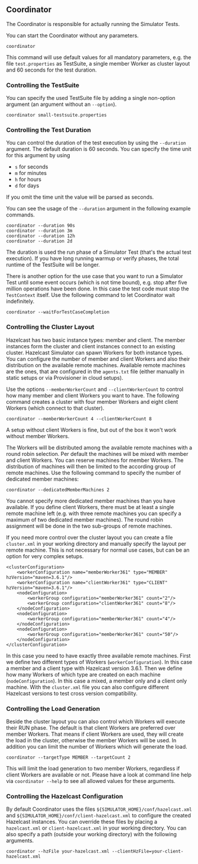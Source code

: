 
## Coordinator

The Coordinator is responsible for actually running the Simulator Tests.

You can start the Coordinator without any parameters.

```
coordinator
```

This command will use default values for all mandatory parameters, e.g. the file `test.properties` as TestSuite, a single member Worker as cluster layout and 60 seconds for the test duration.

### Controlling the TestSuite

You can specify the used TestSuite file by adding a single non-option argument (an argument without an `--option`).

```
coordinator small-testsuite.properties
```

### Controlling the Test Duration

You can control the duration of the test execution by using the `--duration` argument. The default duration is 60 seconds. You can specify the time unit for this argument by using

- `s` for seconds
- `m` for minutes
- `h` for hours
- `d` for days

If you omit the time unit the value will be parsed as seconds.

You can see the usage of the `--duration` argument in the following example commands.

```
coordinator --duration 90s
coordinator --duration 3m
coordinator --duration 12h
coordinator --duration 2d
```

The duration is used the run phase of a Simulator Test (that's the actual test execution). If you have long running warmup or verify phases, the total runtime of the TestSuite will be longer.

There is another option for the use case that you want to run a Simulator Test until some event occurs (which is not time bound), e.g. stop after five million operations have been done. In this case the test code must stop the `TestContext` itself. Use the following command to let Coordinator wait indefinitely.

```
coordinator --waitForTestCaseCompletion
```

### Controlling the Cluster Layout

Hazelcast has two basic instance types: member and client. The member instances form the cluster and client instances connect to an existing cluster. Hazelcast Simulator can spawn Workers for both instance types. You can configure the number of member and client Workers and also their distribution on the available remote machines. Available remote machines are the ones, that are configured in the `agents.txt` file (either manually in static setups or via Provisioner in cloud setups).

Use the options `--memberWorkerCount` and `--clientWorkerCount` to control how many member and client Workers you want to have. The following command creates a cluster with four member Workers and eight client Workers (which connect to that cluster).

```
coordinator --memberWorkerCount 4 --clientWorkerCount 8
```

A setup without client Workers is fine, but out of the box it won't work without member Workers.

The Workers will be distributed among the available remote machines with a round robin selection. Per default the machines will be mixed with member and client Workers. You can reserve machines for member Workers. The distribution of machines will then be limited to the according group of remote machines. Use the following command to specify the number of dedicated member machines:

```
coordinator --dedicatedMemberMachines 2
```

You cannot specify more dedicated member machines than you have available. If you define client Workers, there must be at least a single remote machine left (e.g. with three remote machines you can specify a maximum of two dedicated member machines). The round robin assignment will be done in the two sub-groups of remote machines.

If you need more control over the cluster layout you can create a file `cluster.xml` in your working directory and manually specify the layout per remote machine. This is not necessary for normal use cases, but can be an option for very complex setups.
 
```
<clusterConfiguration>
    <workerConfiguration name="memberWorker361" type="MEMBER" hzVersion="maven=3.6.1"/>
    <workerConfiguration name="clientWorker361" type="CLIENT" hzVersion="maven=3.6.1"/>
    <nodeConfiguration>
        <workerGroup configuration="memberWorker361" count="2"/>
        <workerGroup configuration="clientWorker361" count="8"/>
    </nodeConfiguration>
    <nodeConfiguration>
        <workerGroup configuration="memberWorker361" count="4"/>
    </nodeConfiguration>
    <nodeConfiguration>
        <workerGroup configuration="memberWorker361" count="50"/>
    </nodeConfiguration>
</clusterConfiguration>
```

In this case you need to have exactly three available remote machines. First we define two different types of Workers (`workerConfiguration`). In this case a member and a client type with Hazelcast version 3.6.1. Then we define how many Workers of which type are created on each machine (`nodeConfiguration`). In this case a mixed, a member only and a client only machine. With the `cluster.xml` file you can also configure different Hazelcast versions to test cross version compatibility.

### Controlling the Load Generation

Beside the cluster layout you can also control which Workers will execute their RUN phase. The default is that client Workers are preferred over member Workers. That means if client Workers are used, they will create the load in the cluster, otherwise the member Workers will be used. In addition you can limit the number of Workers which will generate the load.

```
coordinator --targetType MEMBER --targetCount 2
```

This will limit the load generation to two member Workers, regardless if client Workers are available or not. Please have a look at command line help via `coordinator --help` to see all allowed values for these arguments.

### Controlling the Hazelcast Configuration

By default Coordinator uses the files `${SIMULATOR_HOME}/conf/hazelcast.xml` and `${SIMULATOR_HOME}/conf/client-hazelcast.xml` to configure the created Hazelcast instances. You can override these files by placing a `hazelcast.xml` or `client-hazelcast.xml` in your working directory. You can also specify a path (outside your working directory) with the following arguments.

```
coordinator --hzFile your-hazelcast.xml --clientHzFile=your-client-hazelcast.xml
```
